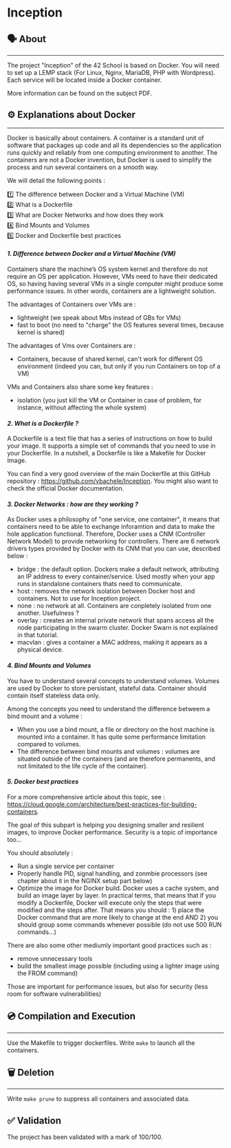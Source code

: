 # **Inception**

## **🗣️ About**
---

The project "Inception" of the 42 School is based on Docker. You will need to set up a LEMP stack (For Linux, Nginx, MariaDB, PHP with Wordpress). Each service will be located inside a Docker container.

More information can be found on the subject PDF.

## **⚙️ Explanations about Docker**
--- 

Docker is basically about containers. A container is a standard unit of software that packages up code and all its dependencies so the application runs quickly and reliably from one computing environment to another. The containers are not a Docker invention, but Docker is used to simplify the process and run several containers on a smooth way.

We will detail the following points : 

1️⃣ The difference between Docker and a Virtual Machine (VM) <br>
2️⃣ What is a Dockerfile <br>
3️⃣ What are Docker Networks and how does they work <br>
4️⃣ Bind Mounts and Volumes <br>
5️⃣ Docker and Dockerfile best practices <br>

#### *1. Difference between Docker and a Virtual Machine (VM)*

Containers share the machine’s OS system kernel and therefore do not require an OS per application. However, VMs need to have their dedicated OS, so having having several VMs in a single computer might produce some performance issues. In other words, containers are a lightweight solution. 

The advantages of Containers over VMs are :

- lightweight (we speak about Mbs instead of GBs for VMs)
- fast to boot (no need to "charge" the OS features several times, because kernel is shared)

The advantages of Vms over Containers are :

- Containers, because of shared kernel, can't work for different OS environment (indeed you can, but only if you run Containers on top of a VM)

VMs and Containers also share some key features :

- isolation (you just kill the VM or Container in case of problem, for instance, without affecting the whole system)


#### *2. What is a Dockerfile ?*


A Dockerfile is a text file that has a series of instructions on how to build your image. It supports a simple set of commands that you need to use in your Dockerfile. In a nutshell, a Dockerfile is like a Makefile for Docker Image.

You can find a very good overview of the main Dockerfile at this GitHub repository : https://github.com/vbachele/Inception. You might also want to check the official Docker documentation.


#### *3. Docker Networks : how are they working ?*

As Docker uses a philosophy of "one service, one container", it means that containers need to be able to exchange inforamtion and data to make the hole application functional. Therefore, Docker uses a CNM (Controller Network Model) to provide networking for controllers. There are 6 network drivers types provided by Docker with its CNM that you can use, described below :

- bridge : the default option. Dockers make a default network, attributing an IP address to every container/service. Used mostly when your app runs in standalone containers thats need to communicate.
- host : removes the network isolation between Docker host and containers. Not to use for Inception project.
- none : no network at all. Containers are conpletely isolated from one another. Usefulness ?
- overlay : creates an internal private network that spans access all the node participating in the swarm cluster. Docker Swarn is not explained in that tutorial.
- macvlan : gives a container a MAC address, making it appears as a physical device.


#### *4. Bind Mounts and Volumes*


You have to understand several concepts to understand volumes. Volumes are used by Docker to store persistant, stateful data. Container should contain itself stateless data only. 

Among the concepts you need to understand the difference betweem a bind mount and a volume :

- When you use a bind mount, a file or directory on the host machine is mounted into a container. It has quite some performance limitation compared to volumes.
- The difference between bind mounts and volumes : volumes are situated outside of the containers (and are therefore permanents, and not limitated to the life cycle of the container).


#### *5. Docker best practices*

For a more comprehensive article about this topic, see : https://cloud.google.com/architecture/best-practices-for-building-containers.

The goal of this subpart is helping you designing smaller and resilient images, to improve Docker performance. Security is a topic of importance too...

You should absolutely :

- Run a single service per container
- Properly handle PID, signal handling, and zonmbie processors (see chapter about it in the NGINX setup part below)
- Optimize the image for Docker build. Docker uses a cache system, and build an image layer by layer. In practical terms, that means that if you modify a Dockerfile, Docker will execute only the steps that were modified and the steps after. That means you should : 1) place the Docker command that are more likely to change at the end AND 2) you should group some commands whenever possible (do not use 500 RUN commands...)

There are also some other mediumly important good practices such as :

- remove unnecessary tools
- build the smallest image possible (including using a lighter image using the FROM command)

Those are important for performance issues, but also for security (less room for software vulnerabilities)

## **💿 Compilation and Execution**
---

Use the Makefile to trigger dockerfiles. Write ```make``` to launch all the containers.

## **🗑️ Deletion**
---

Write ```make prune``` to suppress all containers and associated data. 

## ✅ Validation

The project has been validated with a mark of 100/100.
